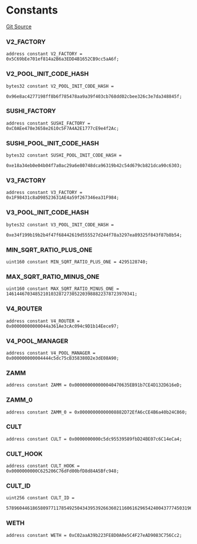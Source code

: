 # Constants
[Git Source](https://github.com/zammdefi/zRouter/blob/69617a4a7c4ee7b21900c469f2a65ec825391317/src/zRouter.sol)

### V2_FACTORY

```solidity
address constant V2_FACTORY = 0x5C69bEe701ef814a2B6a3EDD4B1652CB9cc5aA6f;
```

### V2_POOL_INIT_CODE_HASH

```solidity
bytes32 constant V2_POOL_INIT_CODE_HASH =
    0x96e8ac4277198ff8b6f785478aa9a39f403cb768dd02cbee326c3e7da348845f;
```

### SUSHI_FACTORY

```solidity
address constant SUSHI_FACTORY = 0xC0AEe478e3658e2610c5F7A4A2E1777cE9e4f2Ac;
```

### SUSHI_POOL_INIT_CODE_HASH

```solidity
bytes32 constant SUSHI_POOL_INIT_CODE_HASH =
    0xe18a34eb0e04b04f7a0ac29a6e80748dca96319b42c54d679cb821dca90c6303;
```

### V3_FACTORY

```solidity
address constant V3_FACTORY = 0x1F98431c8aD98523631AE4a59f267346ea31F984;
```

### V3_POOL_INIT_CODE_HASH

```solidity
bytes32 constant V3_POOL_INIT_CODE_HASH =
    0xe34f199b19b2b4f47f68442619d555527d244f78a3297ea89325f843f87b8b54;
```

### MIN_SQRT_RATIO_PLUS_ONE

```solidity
uint160 constant MIN_SQRT_RATIO_PLUS_ONE = 4295128740;
```

### MAX_SQRT_RATIO_MINUS_ONE

```solidity
uint160 constant MAX_SQRT_RATIO_MINUS_ONE = 1461446703485210103287273052203988822378723970341;
```

### V4_ROUTER

```solidity
address constant V4_ROUTER = 0x00000000000044a361Ae3cAc094c9D1b14Eece97;
```

### V4_POOL_MANAGER

```solidity
address constant V4_POOL_MANAGER = 0x000000000004444c5dc75cB358380D2e3dE08A90;
```

### ZAMM

```solidity
address constant ZAMM = 0x000000000000040470635EB91b7CE4D132D616eD;
```

### ZAMM_0

```solidity
address constant ZAMM_0 = 0x00000000000008882D72EfA6cCE4B6a40b24C860;
```

### CULT

```solidity
address constant CULT = 0x0000000000c5dc95539589fbD24BE07c6C14eCa4;
```

### CULT_HOOK

```solidity
address constant CULT_HOOK = 0x0000000000C625206C76dFd00bfD8d84A5Bfc948;
```

### CULT_ID

```solidity
uint256 constant CULT_ID =
    57896044618658097711785492504343953926636021160616296542400437774503196477768;
```

### WETH

```solidity
address constant WETH = 0xC02aaA39b223FE8D0A0e5C4F27eAD9083C756Cc2;
```

